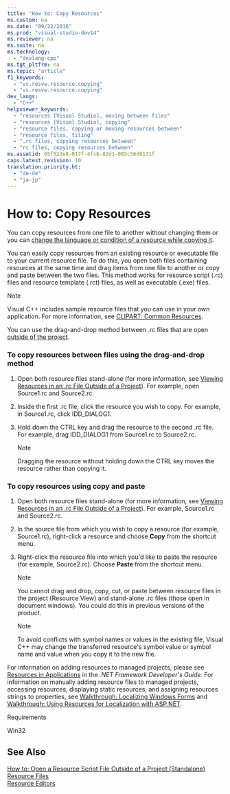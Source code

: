 ```yaml
---
title: "How to: Copy Resources"
ms.custom: na
ms.date: "09/22/2016"
ms.prod: "visual-studio-dev14"
ms.reviewer: na
ms.suite: na
ms.technology: 
  - "devlang-cpp"
ms.tgt_pltfrm: na
ms.topic: "article"
f1_keywords: 
  - "vc.resvw.resource.copying"
  - "vs.resvw.resource.copying"
dev_langs: 
  - "C++"
helpviewer_keywords: 
  - "resources [Visual Studio], moving between files"
  - "resources [Visual Studio], copying"
  - "resource files, copying or moving resources between"
  - "resource files, tiling"
  - ".rc files, copying resources between"
  - "rc files, copying resources between"
ms.assetid: 65f523e8-017f-4fc6-82d1-083c56d9131f
caps.latest.revision: 10
translation.priority.ht: 
  - "de-de"
  - "ja-jp"
---
```

# How to: Copy Resources
You can copy resources from one file to another without changing them or you can [change the language or condition of a resource while copying it](../vs140/how-to--change-the-language-or-condition-of-a-resource-while-copying.md).  
  
 You can easily copy resources from an existing resource or executable file to your current resource file. To do this, you open both files containing resources at the same time and drag items from one file to another or copy and paste between the two files. This method works for resource script (.rc) files and resource template (.rct) files, as well as executable (.exe) files.  
  
> [!NOTE]
>  Visual C++ includes sample resource files that you can use in your own application. For more information, see [CLIPART: Common Resources](assetId:///9bac2891-b6b3-49ec-a287-cec850c707e0).  
  
 You can use the drag-and-drop method between .rc files that are open [outside of the project](../vs140/how-to--open-a-resource-script-file-outside-of-a-project--standalone-.md).  
  
### To copy resources between files using the drag-and-drop method  
  
1.  Open both resource files stand-alone (for more information, see [Viewing Resources in an .rc File Outside of a Project](../vs140/how-to--open-a-resource-script-file-outside-of-a-project--standalone-.md)). For example, open Source1.rc and Source2.rc.  
  
2.  Inside the first .rc file, click the resource you wish to copy. For example, in Source1.rc, click IDD_DIALOG1.  
  
3.  Hold down the CTRL key and drag the resource to the second .rc file. For example, drag IDD_DIALOG1 from Source1.rc to Source2.rc.  
  
    > [!NOTE]
    >  Dragging the resource without holding down the CTRL key moves the resource rather than copying it.  
  
### To copy resources using copy and paste  
  
1.  Open both resource files stand-alone (for more information, see [Viewing Resources in an .rc File Outside of a Project](../vs140/how-to--open-a-resource-script-file-outside-of-a-project--standalone-.md)). For example, Source1.rc and Source2.rc.  
  
2.  In the source file from which you wish to copy a resource (for example, Source1.rc), right-click a resource and choose **Copy** from the shortcut menu.  
  
3.  Right-click the resource file into which you'd like to paste the resource (for example, Source2.rc). Choose **Paste** from the shortcut menu.  
  
    > [!NOTE]
    >  You cannot drag and drop, copy, cut, or paste between resource files in the project (Resource View) and stand-alone .rc files (those open in document windows). You could do this in previous versions of the product.  
  
    > [!NOTE]
    >  To avoid conflicts with symbol names or values in the existing file, Visual C++ may change the transferred resource's symbol value or symbol name and value when you copy it to the new file.  
  
 For information on adding resources to managed projects, please see [Resources in Applications](assetId:///8ad495d4-2941-40cf-bf64-e82e85825890) in the *.NET Framework Developer's Guide.* For information on manually adding resource files to managed projects, accessing resources, displaying static resources, and assigning resources strings to properties, see [Walkthrough: Localizing Windows Forms](assetId:///9a96220d-a19b-4de0-9f48-01e5d82679e5) and [Walkthrough: Using Resources for Localization with ASP.NET](assetId:///bb4e5b44-e2b0-48ab-bbe9-609fb33900b6).  
  
 Requirements  
  
 Win32  
  
## See Also  
 [How to: Open a Resource Script File Outside of a Project (Standalone)](../vs140/how-to--open-a-resource-script-file-outside-of-a-project--standalone-.md)   
 [Resource Files](../vs140/resource-files--visual-studio-.md)   
 [Resource Editors](../vs140/resource-editors.md)